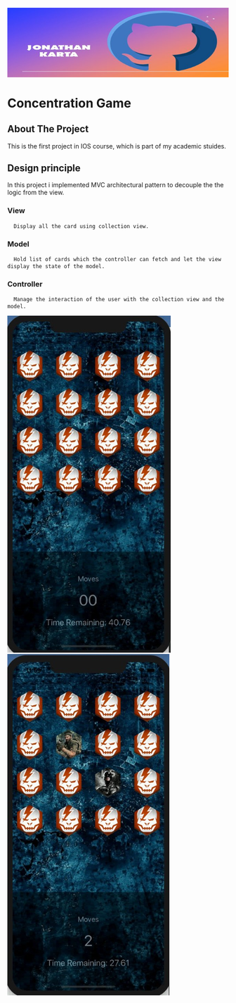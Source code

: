 ![Jonathan karta Banner](Logo/MyLogo.jpg)

# Concentration Game

## About The Project
This is the first project in IOS course, which is part of my academic stuides.

## Design principle 
In this project i implemented MVC architectural pattern to decouple the the logic from the view.

### View
      Display all the card using collection view.
### Model 
      Hold list of cards which the controller can fetch and let the view display the state of the model. 
### Controller
      Manage the interaction of the user with the collection view and the model.
      
<div>
      <img src="Logo/Game.jpeg" alt="Game image" >
      <img src="Logo/Game1.jpeg" alt="flip game image" >
</div>



